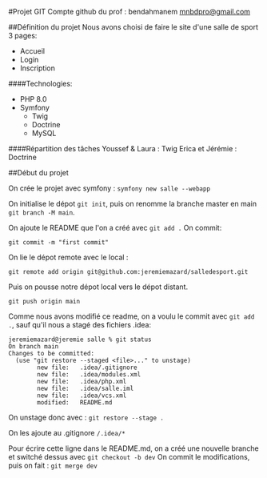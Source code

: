 #Projet GIT
Compte github du prof : bendahmanem
mnbdpro@gmail.com

##Définition du projet
Nous avons choisi de faire le site d'une salle de sport
3 pages:
- Accueil
- Login
- Inscription

####Technologies:
- PHP 8.0
- Symfony
  - Twig
  - Doctrine
  - MySQL

####Répartition des tâches
Youssef & Laura : Twig
Erica et Jérémie : Doctrine

##Début du projet

On crée le projet avec symfony :
`symfony new salle --webapp`

On initialise le dépot `git init`, puis on renomme la branche master en main `git branch -M main`.

On ajoute le README que l'on a créé avec `git add .`
On commit:

````git commit -m "first commit"````

On lie le dépot remote avec le local : 

`git remote add origin git@github.com:jeremiemazard/salledesport.git`

Puis on pousse notre dépot local vers le dépot distant.

`git push origin main`

Comme nous avons modifié ce readme, on a voulu le commit avec `git add .`, sauf qu'il nous a stagé des fichiers .idea:

````
jeremiemazard@jeremie salle % git status
On branch main
Changes to be committed:
  (use "git restore --staged <file>..." to unstage)
        new file:   .idea/.gitignore
        new file:   .idea/modules.xml
        new file:   .idea/php.xml
        new file:   .idea/salle.iml
        new file:   .idea/vcs.xml
        modified:   README.md
````
On unstage donc avec : 
`git restore --stage .`

On les ajoute au .gitignore
`/.idea/*`

Pour écrire cette ligne dans le README.md, on a créé une nouvelle branche et switché dessus avec `git checkout -b dev`
On commit le modifications, puis on fait : `git merge dev`